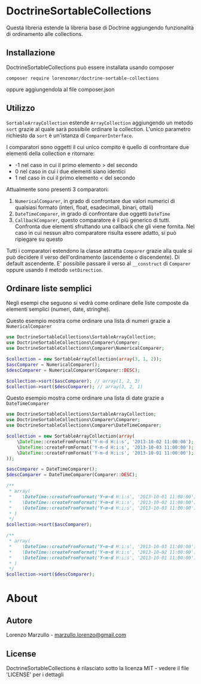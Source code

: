 DoctrineSortableCollections
=============================

Questa libreria estende la libreria base di Doctrine aggiungendo funzionalità di ordinamento alle collections.

Installazione
-------------

DoctrineSortableCollections può essere installata usando composer

```
composer require lorenzomar/doctrine-sortable-collections
```

oppure aggiungendola al file composer.json

Utilizzo
--------

`SortableArrayCollection` estende `ArrayCollection` aggiungendo un metodo `sort` grazie al quale sarà possibile ordinare la collection. L'unico parametro richiesto da `sort` è un'istanza di `ComparerInterface`.

I comparatori sono oggetti il cui unico compito è quello di confrontare due elementi della collection e ritornare:
* -1 nel caso in cui il primo elemento > del secondo
* 0 nel caso in cui i due elementi siano identici
* 1 nel caso in cui il primo elemento < del secondo

Attualmente sono presenti 3 comparatori:

1. `NumericalComparer`, in grado di confrontare due valori numerici di qualsiasi formato (interi, float, esadecimali, binari, ottali)
2. `DateTimeComparer`, in grado di confrontare due oggetti `DateTime`
3. `CallbackComparer`, questo comparatore è il più generico di tutti. Confronta due elementi sfruttando una callback che gli viene fornita. Nel caso in cui nessun altro comparatore risulta essere adatto, si può ripiegare su questo

Tutti i comparatori estendono la classe astratta `Comparer` grazie alla quale si può decidere il verso dell'ordinamento (ascendente o discendente). Di default ascendente. E' possibile passare il verso al `__construct` di `Comparer` oppure usando il metodo `setDirection`.

Ordinare liste semplici
-----------------------

Negli esempi che seguono si vedrà come ordinare delle liste composte da elementi semplici (numeri, date, stringhe).

Questo esempio mostra come ordinare una lista di numeri grazie a `NumericalComparer`

```php
use DoctrineSortableCollections\SortableArrayCollection;
use DoctrineSortableCollections\Comparer\Comparer;
use DoctrineSortableCollections\Comparer\NumericalComparer;

$collection = new SortableArrayCollection(array(3, 1, 2));
$ascComparer = NumericalComparer();
$descComparer = NumericalComparer(Comparer::DESC);

$collection->sort($ascComparer); // array(1, 2, 3)
$collection->sort($descComparer); // array(3, 2, 1)
```

Questo esempio mostra come ordinare una lista di date grazie a `DateTimeComparer`

```php
use DoctrineSortableCollections\SortableArrayCollection;
use DoctrineSortableCollections\Comparer\Comparer;
use DoctrineSortableCollections\Comparer\DateTimeComparer;

$collection = new SortableArrayCollection(array(
    \DateTime::createFromFormat('Y-m-d H:i:s', '2013-10-02 11:00:00');
    \DateTime::createFromFormat('Y-m-d H:i:s', '2013-10-03 11:00:00');
    \DateTime::createFromFormat('Y-m-d H:i:s', '2013-10-01 11:00:00');
));

$ascComparer = DateTimeComparer();
$descComparer = DateTimeComparer(Comparer::DESC);

/**
 * array(
 *    \DateTime::createFromFormat('Y-m-d H:i:s', '2013-10-01 11:00:00');
 *    \DateTime::createFromFormat('Y-m-d H:i:s', '2013-10-02 11:00:00');
 *    \DateTime::createFromFormat('Y-m-d H:i:s', '2013-10-03 11:00:00');
 * )
 */
$collection->sort($ascComparer);

/**
 * array(
 *    \DateTime::createFromFormat('Y-m-d H:i:s', '2013-10-03 11:00:00');
 *    \DateTime::createFromFormat('Y-m-d H:i:s', '2013-10-02 11:00:00');
 *    \DateTime::createFromFormat('Y-m-d H:i:s', '2013-10-01 11:00:00');
 * )
 */
$collection->sort($descComparer);
```


About
=====

Autore
------

Lorenzo Marzullo - <marzullo.lorenzo@gmail.com>

License
-------

DoctrineSortableCollections è rilasciato sotto la licenza MIT - vedere il file 'LICENSE' per i dettagli
